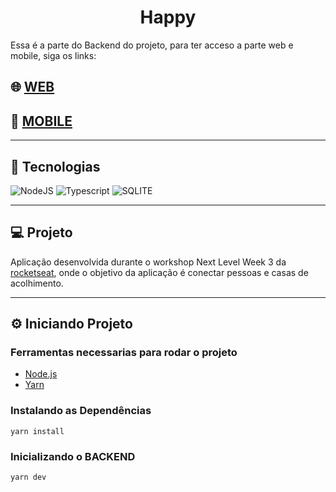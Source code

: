 <h1
  align="center"
>
  Happy
</h1>

Essa é a parte do Backend do projeto, para ter acceso a parte web e mobile, siga os links:

## :globe_with_meridians: [WEB](https://github.com/douglaswmartins/Happy-Web)

## :iphone: [MOBILE](https://github.com/douglaswmartins/Happy-Mobile)

---

## :rocket: Tecnologias

![NodeJS](https://img.shields.io/badge/node.js%20-%2343853D.svg?&style=for-the-badge&logo=node-dot-js&logoColor=white)
![Typescript](https://img.shields.io/badge/typescript%20-%23007ACC.svg?&style=for-the-badge&logo=typescript&logoColor=white)
![SQLITE](https://img.shields.io/badge/sqlite-%2307405e.svg?&style=for-the-badge&logo=sqlite&logoColor=white)

---

## :computer: Projeto

Aplicação desenvolvida durante o workshop Next Level Week 3 da [rocketseat](https://rocketseat.com.br/), onde o objetivo da aplicação é conectar pessoas e casas de acolhimento.

---

## :gear: Iniciando Projeto

### Ferramentas necessarias para rodar o projeto

* [Node.js](https://nodejs.org/)
* [Yarn](https://classic.yarnpkg.com/)

### Instalando as Dependências

````
yarn install
````

### Inicializando o BACKEND

````
yarn dev
````
